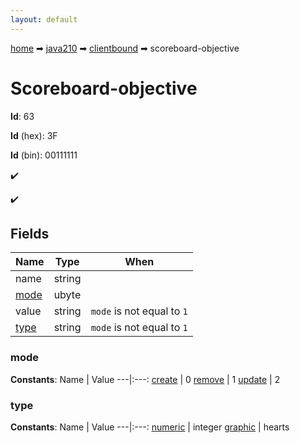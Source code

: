 ```yaml
---
layout: default
---
```


[home](/) ➡ [java210](/protocol/java210) ➡ [clientbound](/protocol/java210/clientbound) ➡ scoreboard-objective

# Scoreboard-objective

**Id**: 63

**Id** (hex): 3F

**Id** (bin): 00111111

✔️

✔️

## Fields

Name | Type | When
---|---|:---:
name | string | 
[mode](#mode) | ubyte | 
value | string | <code>mode</code> is not equal to <code>1</code>
[type](#type) | string | <code>mode</code> is not equal to <code>1</code>

### mode

**Constants**:
Name | Value
---|:---:
[create](mode_create) | 0
[remove](mode_remove) | 1
[update](mode_update) | 2

### type

**Constants**:
Name | Value
---|:---:
[numeric](type_numeric) | integer
[graphic](type_graphic) | hearts

